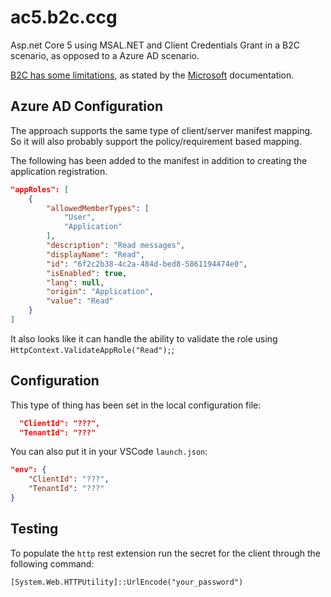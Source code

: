 # ac5.b2c.ccg

Asp.net Core 5 using MSAL.NET and Client Credentials Grant in a B2C scenario, as opposed to a Azure AD scenario.

[B2C has some limitations](https://www.hossambarakat.net/2020/08/14/azure-b2c-client-credentials/), as stated by the [Microsoft](https://docs.microsoft.com/en-us/azure/active-directory-b2c/application-types#daemonsserver-side-applications) documentation.

## Azure AD Configuration

The approach supports the same type of client/server manifest mapping. So it will also probably support the policy/requirement based mapping.

The following has been added to the manifest in addition to creating the application registration.

``` json
"appRoles": [
    {
        "allowedMemberTypes": [
            "User",
            "Application"
        ],
        "description": "Read messages",
        "displayName": "Read",
        "id": "6f2c2b38-4c2a-484d-bed8-5861194474e0",
        "isEnabled": true,
        "lang": null,
        "origin": "Application",
        "value": "Read"
    }
]
```

It also looks like it can handle the ability to validate the role using `HttpContext.ValidateAppRole("Read");`;

## Configuration

This type of thing has been set in the local configuration file:

``` json
  "ClientId": "???",
  "TenantId": "???"
```

You can also put it in your VSCode `launch.json`:

``` json
"env": {
    "ClientId": "???",
    "TenantId": "???"
}
```

## Testing

To populate the `http` rest extension run the secret for the client through the following command:

`[System.Web.HTTPUtility]::UrlEncode("your_password")`
